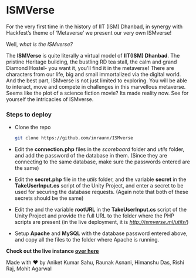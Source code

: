# ISMVerse

For the very first time in the history of IIT (ISM) Dhanbad, in synergy with Hackfest’s theme of ‘Metaverse’ we present our very own ISMverse! 

Well, *what is the ISMverse?* 

The **ISMVerse** is quite literally a virtual model of **IIT(ISM) Dhanbad**. The pristine Heritage building, the bustling RD tea stall, the calm and grand Diamond Hostel- you want it, you'll find it in the metaverse! There are characters from our life, big and small immortalized via the digital world. And the best part, ISMverse is not just limited to exploring. You will be able to interact, move and compete in challenges in this marvellous metaverse. Seems like the plot of a science fiction movie? Its made reality now. See for yourself the intricacies of ISMverse. 

### Steps to deploy
- Clone the repo
    ```bash
    git clone https://github.com/imraunn/ISMverse
    ```
- Edit the **connection.php** files in the *scoreboard* folder and *utils* folder, and add the password of the database in them. (Since they are connecting to the same database, make sure the passwords entered are the same)

- Edit the **secret.php** file in the *utils* folder, and the variable **secret** in the **TakeUserInput.cs** script of the Unity Project, and enter a secret to be used for securing the database requests. (Again note that both of these secrets should be the same)

- Edit the and the variable **rootURL** in the **TakeUserInput.cs** script of the Unity Project and provide the full URL to the folder where the PHP scripts are present (in the live deployment, it is *http://ismverse.ml/utils/*)

- Setup **Apache** and **MySQL** with the database password entered above, and copy all the files to the folder where Apache is running.

**Check out the live instance [over here](http://ismverse.ml)**

Made with ❤️ by Aniket Kumar Sahu, Raunak Asnani, Himanshu Das, Rishi Raj, Mohit Agarwal